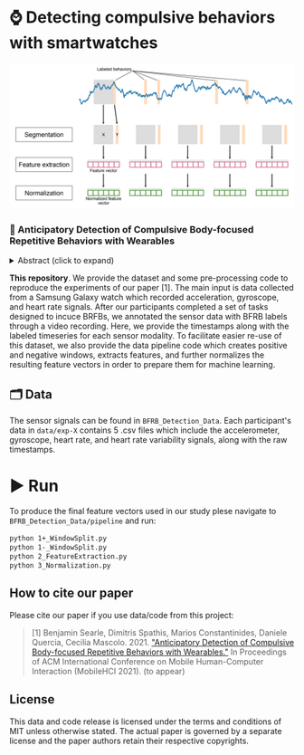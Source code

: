 # ⌚ Detecting compulsive behaviors with smartwatches
![header image](https://github.com/Bhorda/BFRBAnticipationDataset/blob/main/BFRB_Detection_Data/figure.png)

### 📖 Anticipatory Detection of Compulsive Body-focused Repetitive Behaviors with Wearables

<details><summary>Abstract (click to expand)</summary>
<p>

Body-focused repetitive behaviors (BFRBs), like face-touching or skin-picking, are hand-driven behaviors which can damage one’s
appearance, if not identified early and treated. Technology for automatic detection is still under-explored, with few previous works
being limited to wearables with single modalities (e.g., motion). Here, we propose a multi-sensory approach combining motion,
orientation, and heart rate sensors to detect BFRBs. We conducted a feasibility study in which participants (N=10) were exposed to
BFRBs-inducing tasks, and analyzed 380 mins of signals under an extensive evaluation of sensing modalities, cross-validation methods,
and observation windows. Our models achieved an AUC > 0.90 in distinguishing BFRBs, which were more evident in observation
windows 5 mins prior to the behavior as opposed to 1-min ones. In a follow-up qualitative survey, we found that not only the timing
of detection matters but also models need to be context-aware, when designing just-in-time interventions to prevent BFRBs.

</p>
</details>

**This repository**. We provide the dataset and some pre-processing code to reproduce the experiments of our paper [1]. The main input is data collected from a Samsung Galaxy watch which recorded acceleration, gyroscope, and heart rate signals. After our participants completed a set of tasks designed to incuce BRFBs, we annotated the sensor data with BFRB labels through a video recording. Here, we provide the timestamps along with the labeled timeseries for each sensor modality. To facilitate easier re-use of this dataset, we also provide the data pipeline code which creates positive and negative windows, extracts features, and further normalizes the resulting feature vectors in order to prepare them for machine learning.

## 🗂️ Data 
The sensor signals can be found in ``BFRB_Detection_Data``. Each participant's data in ``data/exp-X`` contains 5 .csv files which include the accelerometer, gyroscope, heart rate, and heart rate variability signals, along with the raw timestamps.

# ▶️ Run 

To produce the final feature vectors used in our study plese navigate to ``BFRB_Detection_Data/pipeline`` and run:

    python 1+_WindowSplit.py
    python 1-_WindowSplit.py
    python 2_FeatureExtraction.py
    python 3_Normalization.py
    
   
## How to cite our paper 

Please cite our paper if you use data/code from this project:

> [1]  Benjamin Searle, Dimitris Spathis, Marios Constantinides, Daniele Quercia, Cecilia Mascolo. 2021. ["Anticipatory Detection of Compulsive Body-focused Repetitive Behaviors with Wearables."](https://arxiv.org/abs/2106.10970) In Proceedings of ACM International Conference on Mobile Human-Computer Interaction (MobileHCI 2021). (to appear)

## License

This data and code release is licensed under the terms and conditions of MIT unless otherwise stated. The actual paper is governed by a separate license and the paper authors retain their respective copyrights.   
    
